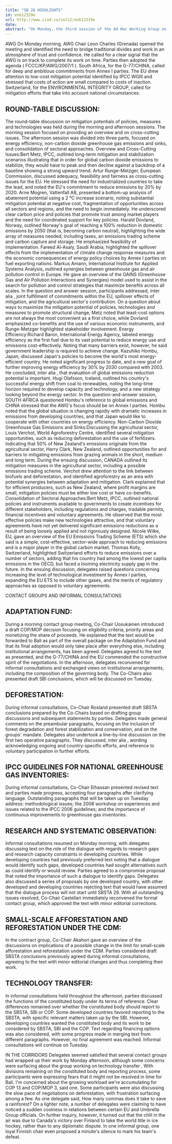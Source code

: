 ```yaml
---
title: "SB 26 HIGHLIGHTS"
id: enb12329e
url: http://www.iisd.ca/vol12/enb12329e
date: 
abstract: "On Monday, the third session of the Ad Hoc Working Group on Further Commitments for Annex I Parties under the Kyoto Protocol (AWG) began. The AWG spent most of the day in a round-table discussion on the mitigation potentials of policies, measures and technologies. In addition, contact groups and informal consultations under the SBSTA and SBI continued on a variety of issues, including: the Adaptation Fund ; deforestation ; IPCC guidelines for national greenhouses gas inventories ; research and systematic observation ; small-scale afforestation and reforestation CDM project activities ; and technology transfer ."
---
```


AWG On Monday morning, AWG Chair Leon Charles (Grenada) opened the meeting and identified the need to bridge traditional divides and work in an atmosphere of trust and confidence. He called for a clear signal that the AWG is on track to complete its work on time. Parties then adopted the agenda ( FCCC/KP/AWG/2007/1 ). South Africa, for the G-77/CHINA, called for deep and ambitious commitments from Annex I parties. The EU drew attention to low-cost mitigation potential identified by IPCC WGIII and stressed that costs of action are small compared to costs of inaction. Switzerland, for the ENVIRONMENTAL INTEGRITY GROUP, called for mitigation efforts that take into account national circumstances.

## ROUND-TABLE DISCUSSION:

The round-table discussion on mitigation potentials of policies, measures and technologies was held during the morning and afternoon sessions. The morning session focused on providing an overview and on cross-cutting issues. The afternoon session was divided into three parts, focused on energy efficiency, non-carbon dioxide greenhouse gas emissions and sinks, and consolidation of sectoral approaches. Overview and Cross-Cutting Issues:Bert Metz, IPCC, outlined long-term mitigation and stabilization scenarios illustrating that in order for global carbon dioxide emissions to stabilize, they would have to peak and then decline against a backdrop of a baseline showing a strong upward trend. Artur Runge-Metzger, European Commission, discussed adequacy, feasibility and fairness as cross-cutting issues for the EU. He stressed the need for industrialized countries to take the lead, and noted the EU's commitment to reduce emissions by 20% by 2020. Arne Mogren, Vattenfall AB, presented a bottom-up analysis of abatement potential using a 2 °C increase scenario, noting substantial mitigation potential at negative cost, fragmentation of opportunities across all sectors and regions, and the need to begin immediately. He underscored clear carbon price and policies that promote trust among market players and the need for coordinated support for key policies. Harald Dovland, Norway, outlined Norway's goal of reaching a 100% reduction in domestic emissions by 2050 (that is, becoming carbon neutral), highlighting the wide array of measures needed, including taxes, an emissions trading scheme and carbon capture and storage. He emphasized feasibility of implementation. Fareed Al-Asaly, Saudi Arabia, highlighted the spillover effects from the implementation of climate change response measures and the economic consequences of energy policy choices by Annex I parties on fuel exporting nations. Markus Amann, International Institute for Applied Systems Analysis, outlined synergies between greenhouse gas and air pollution control in Europe. He gave an overview of the GAINS (Greenhouse Gas and Air Pollution Interactions and Synergies) model used to assist in the search for pollution and control strategies that maximize benefits across all scales. In the question and answer session, participants addressed, inter alia , joint fulfillment of commitments within the EU, spillover effects of mitigation, and the agricultural sector's contribution. On a question about ways to maximize the mitigation potential of policies, technologies and measures to promote structural change, Metz noted that least-cost options are not always the most convenient as a first choice, while Dovland emphasized co-benefits and the use of various economic instruments, and Runge-Metzger highlighted stakeholder involvement. Energy Efficiency:Richard Baron, International Energy Agency, labeled energy efficiency as the first fuel due to its vast potential to reduce energy use and emissions cost-effectively. Noting that many barriers exist, however, he said government leadership is required to achieve change. Kazuhiko Hombu, Japan, discussed Japan's policies to become the world's most energy-efficient country. He noted significant progress to date, and a new goal of further improving energy efficiency by 30% by 2030 compared with 2003. He concluded, inter alia , that evaluation of global emissions reduction potential is important. Hugi Olafsson, Iceland, outlined his country's successful energy shift from coal to renewables, noting the long-time horizon required to develop capacity and technology, and a new strategy looking beyond the energy sector. In the question-and-answer session, SOUTH AFRICA questioned Hombu's reference to global emissions and CHINA stressed that the AWG's focus should be on Annex I parties. Hombu noted that the global situation is changing rapidly with dramatic increases in emissions from developing countries, and that Japan would like to cooperate with other countries on energy efficiency. Non-Carbon Dioxide Greenhouse Gas Emissions and Sinks:Discussing the agricultural sector, Louis Verchot, World Agroforestry Centre, identified several mitigation opportunities, such as reducing deforestation and the use of fertilizers. Indicating that 50% of New Zealand's emissions originate from the agricultural sector, Harry Clark, New Zealand, outlined opportunities for and barriers to mitigating emissions from grazing animals in the short, medium and long term. During the ensuing discussion, CANADA outlined its mitigation measures in the agricultural sector, including a possible emissions trading scheme. Verchot drew attention to the link between biofuels and deforestation, and identified agroforestry as an area with potential synergies between adaptation and mitigation. Clark explained that for efficient producers, such as New Zealand, where profit margins are small, mitigation policies must be either low cost or have co-benefits. Consolidation of Sectoral Approaches:Bert Metz, IPCC, outlined national policies and instruments available to governments to create incentives for different stakeholders, including regulations and charges, tradable permits, financial incentives and voluntary agreements. He observed that the most effective policies make new technologies attractive, and that voluntary agreements have not yet delivered significant emissions reductions as a result of being loosely applied and not rigorously designed. Nicole Wilke, EU, gave an overview of the EU Emissions Trading Scheme (ETS) which she said is a simple, cost-effective, sector-wide approach to reducing emissions and is a major player in the global carbon market. Thomas Kolly, Switzerland, highlighted Switzerland efforts to reduce emissions over a number of sectors, adding that his country had among the lowest per capita emissions in the OECD, but faced a looming electricity supply gap in the future. In the ensuing discussion, delegates raised questions concerning increasing the level of technological investment by Annex I parties, expanding the EU ETS to include other gases, and the merits of regulatory approaches as opposed to voluntary agreements.

CONTACT GROUPS AND INFORMAL CONSULTATIONS

## ADAPTATION FUND:

During a morning contact group meeting, Co-Chair Uosukainen introduced a draft COP/MOP decision focusing on eligibility criteria, priority areas and monetizing the share of proceeds. He explained that the text would be forwarded to Bali as part of the overall package on the Adaptation Fund and that its final adoption would only take place after everything else, including institutional arrangements, has been agreed. Delegates agreed to the text as presented, and the G-77/CHINA and the EU commended the constructive spirit of the negotiations. In the afternoon, delegates reconvened for informal consultations and exchanged views on institutional arrangements, including the composition of the governing body. The Co-Chairs also presented draft SBI conclusions, which will be discussed on Tuesday.

## DEFORESTATION:

During informal consultations, Co-Chair Rosland presented draft SBSTA conclusions prepared by the Co-Chairs based on drafting group discussions and subsequent statements by parties. Delegates made general comments on the preambular paragraphs, focusing on the inclusion of forest degradation and forest stabilization and conservation, and on the groups' mandate. Delegates also undertook a line-by-line discussion on the first two operative paragraphs. They discussed, inter alia , wording acknowledging ongoing and country-specific efforts, and reference to voluntary participation in further efforts.

## IPCC GUIDELINES FOR NATIONAL GREENHOUSE GAS INVENTORIES:

During informal consultations, Co-Chair Elhassan presented revised text and parties made progress, accepting four paragraphs after clarifying language. Outstanding paragraphs that will be taken up on Tuesday address: methodological issues; the 2008 workshop on experiences and issues related to the IPCC 2006 guidelines; and the importance of continuous improvements to greenhouse gas inventories.

## RESEARCH AND SYSTEMATIC OBSERVATION:

Informal consultations resumed on Monday morning, with delegates discussing text on the role of the dialogue with regards to research gaps and research capacity constraints in developing countries. While developing countries had previously preferred text noting that a dialogue would identify such gaps, developed countries had sought alternatives such as could identify or would review. Parties agreed to a compromise proposal that noted the importance of such a dialogue to identify gaps. Delegates also discussed a series of proposals by one developed country, with other developed and developing countries rejecting text that would have assumed that the dialogue process will not start until SBSTA 28. With all outstanding issues resolved, Co-Chair Castellari immediately reconvened the formal contact group, which approved the text with minor editorial corrections.

## SMALL-SCALE AFFORESTATION AND REFORESTATION UNDER THE CDM:

In the contract group, Co-Chair Akahori gave an overview of the discussions on implications of a possible change in the limit for small-scale afforestation and reforestation under the CDM. Parties considered draft SBSTA conclusions previously agreed during informal consultations, agreeing to the text with minor editorial changes and thus completing their work.

## TECHNOLOGY TRANSFER:

In informal consultations held throughout the afternoon, parties discussed the functions of the constituted body under its terms of reference. Clear differences remained over whether the constituted body should report to the SBSTA, SBI or COP. Some developed countries favored reporting to the SBSTA, with specific relevant matters taken up by the SBI. However, developing countries wanted the constituted body and its work to be considered by SBSTA, SBI and the COP. Text regarding financing options was also considered, with some progress made in merging text from different paragraphs. However, no final agreement was reached. Informal consultations will continue on Tuesday.

IN THE CORRIDORS Delegates seemed satisfied that several contact groups had wrapped up their work by Monday afternoon, although some concerns were surfacing about the group working on technology transfer . With divisions remaining on the constituted body and reporting process, some participants were expressing fears that it might not be resolved in time for Bali. I'm concerned about the growing workload we're accumulating for COP 13 and COP/MOP 3, said one. Some participants were also discussing the slow pace of negotiations on deforestation, with frustration surfacing among a few. As one delegate said, How many commas does it take to save a rainforest? On a lighter note, a number of delegates were claiming to have noticed a sudden coolness in relations between certain EU and Umbrella Group officials. On further inquiry, however, it turned out that the chill in the air was due to Canada's victory over Finland to take the world title in ice hockey, rather than to any diplomatic dispute. In one informal group, one loyal Finnish chair even proposed a minute's silence to mark his team's defeat.